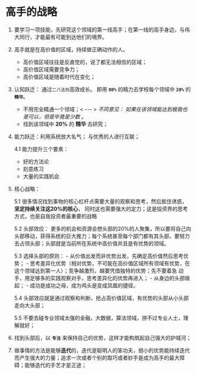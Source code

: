 # 高手的战略

1. 要学习一项技能，先研究这个领域的第一线高手；在第一线的高手身边，与伟大同行，才能最有可能到达他们的境界。
2. 高手就是在高价值的区域，持续做正确动作的人。
    - 高价值区域往往是反直觉的，说了都无法相信的区域；
    - 高价值区域需要竞争力；
    - 高价值区域是随着时代在变化；
3. 认知跃迁： 通过`二八法则`高效成长。 即用 **`80%`** 的精力去学校每个领域中 **`20%`** 的 **`精华`**。
    - 不用完全精通一个领域；< --- >  *不同意见： 如果在该领域能达到极致也是可以，但是毕竟是少数* 。
    - 找到该领域中 **20%** 的 **精华** 去研究； 
4. 能力跃迁：利用系统放大名气； 与优秀的人进行互联；
    
    4.1 能力提升三个要素：        
    - 好的方法论
    - 刻意练习
    - 大量的实践机会
5. 核心战略：
    
    5.1 很多情况找到事物的核心杠杆点需要大量的观察和思考，然后抵住诱惑，**坚定持续关注这20%的核心**， 同时这也需要强大的定力；这是投资界的思考方式，也是自我投资者最重要的战略    
    
    5.2 头部效应： 更多的机会和资源会想头部的20%的人聚集，所以要将自己向头部移动，获得系统的巨大推力；每个系统甚至每个部门都有其头部，要努力去占领头部；头部就是当前所在系统中高价值并且是有优势的领域。
    
    5.3 选择头部的原则：
       - 从价值出发而非优势出发，先确定高价值然后思考优势；
       - 思考差异化优势（相对优势，不可能在高价值区域所有领域有优势，在这个领域达到第一人）；竞争越激烈，越要凭借独特的优势；先不要着急  动手，用足够多的实践观察对手，思考差异化的优势再进入；
       - 从身边的头部做起；
       - 成功是成功之母，成为鸡头是变成凤凰的捷径。 
    
    5.4 头部效应就是通过观察和判断，抢占高价值区域，有优势的头部从小头部走向大头部；

    5.5 不要去碰专业领域太强的金融，大数据，算法领域，拼不过专业人士，理解就好；

6. 找到头部后，以 **`专注`** 来保持自己的优势，这样才能构筑起自己强大的护城河；

7. 做事情的方法是能够**迭代**的，迭代是聪明人的笨功夫，弱小的优势能持续迭代而产生强大的力量；追求一次或者个别的取巧或者妙手是成为高手的最大障碍；能够迭代的手艺才是正途；